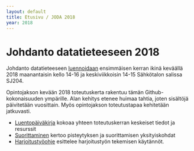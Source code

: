 ```yaml
---
layout: default
title: Etusivu / JODA 2018
year: 2018
---
```


# Johdanto datatieteeseen 2018

Johdanto datatieteeseen [luennoidaan](http://www.tut.fi/opinto-opas/wwwoppaat/opas2017-2018/perus/aineryhmat/Tiedonhallinta/TLO-32410.html) ensimmäisen kerran ikinä keväällä 2018 maanantaisin kello 14-16 ja keskiviikkoisin 14-15 Sähkötalon salissa SJ204.

Opintojakson kevään 2018 toteutuskerta rakentuu tämän Github-kokonaisuuden ympärille.
Alan kehitys etenee huimaa tahtia, joten sisältöjä päivitetään vuosittain.
Myös opintojakson toteutustapaa kehitetään jatkuvasti.

* [Luentopäiväkirja](luentopaivakirja) kokoaa yhteen toteutuskerran keskeiset tiedot ja resurssit
* [Suorittaminen](suorittaminen) kertoo pisteytyksen ja suorittamisen yksityiskohdat
* [Harjoitustyöohje](harjoitustyo) esittelee harjoitustyön tekemisen käytännöt.
